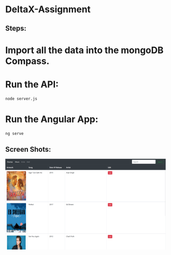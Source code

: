 # DeltaX-Assignment

## Steps:
# Import all the data into the mongoDB Compass.
# Run the API:
```bash
node server.js
```
# Run the Angular App: 
```bash
ng serve
```

## Screen Shots:
![Screenshots](./screenshots/2022-06-07.png)